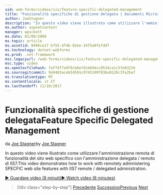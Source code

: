 ```yaml
---
uid: web-forms/videos/iis/feature-specific-delegated-management
title: "Funzionalità specifiche di gestione delegata | Documenti Microsoft"
author: JoeStagner
description: "In questo video viene illustrato come utilizzare l'amministrazione remota di funzionalità del sito web specifico con l'amministrazione delegata / remoto di IIS7."
ms.author: aspnetcontent
manager: wpickett
ms.date: 03/09/2009
ms.topic: article
ms.assetid: 0496ce17-5755-4f4b-82ee-34f5a0fefdd7
ms.technology: dotnet-webforms
ms.prod: .net-framework
msc.legacyurl: /web-forms/videos/iis/feature-specific-delegated-management
msc.type: video
ms.openlocfilehash: faffdf7a9f9cb6e7dcbb94cc9534ca1c57e0322b
ms.sourcegitcommit: 9a9483aceb34591c97451997036a9120c3fe2baf
ms.translationtype: MT
ms.contentlocale: it-IT
ms.lasthandoff: 11/10/2017
---
```

<a name="feature-specific-delegated-management"></a><span data-ttu-id="effcf-103">Funzionalità specifiche di gestione delegata</span><span class="sxs-lookup"><span data-stu-id="effcf-103">Feature Specific Delegated Management</span></span>
====================
<span data-ttu-id="effcf-104">da [Joe Stagner](https://github.com/JoeStagner)</span><span class="sxs-lookup"><span data-stu-id="effcf-104">by [Joe Stagner](https://github.com/JoeStagner)</span></span>

<span data-ttu-id="effcf-105">In questo video viene illustrato come utilizzare l'amministrazione remota di funzionalità del sito web specifico con l'amministrazione delegata / remoto di IIS7.</span><span class="sxs-lookup"><span data-stu-id="effcf-105">This video demonstrates how to work with remotely administering SPECFIC web site features with IIS7 remote / delegated administration.</span></span>

[<span data-ttu-id="effcf-106">&#9654; Guardare video (8 minuti)</span><span class="sxs-lookup"><span data-stu-id="effcf-106">&#9654; Watch video (8 minutes)</span></span>](https://channel9.msdn.com/Blogs/ASP-NET-Site-Videos/feature-specific-delegated-management)

>[!div class="step-by-step"]
<span data-ttu-id="effcf-107">[Precedente](working-with-iis7-deligated-admin.md)
[Successivo](troubleshooting-production-aspnet-apps.md)</span><span class="sxs-lookup"><span data-stu-id="effcf-107">[Previous](working-with-iis7-deligated-admin.md)
[Next](troubleshooting-production-aspnet-apps.md)</span></span>
